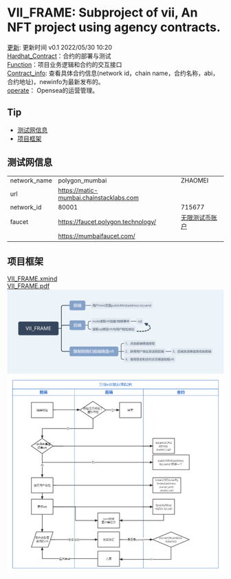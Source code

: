 # VII_FRAME: Subproject of vii, An NFT project using agency contracts.
[更新](./update): 更新时间 v0.1 2022/05/30 10:20  
[Hardhat_Contract](./Hardhat_Contract)：合约的部署与测试  
[Function](./Function)：项目业务逻辑和合约的交互接口   
[Contract_info](./Hardhat_Contract/deployments/): 查看具体合约信息(network id，chain name，合约名称，abi，合约地址)，newinfo为最新发布的。  
[operate](./Operate)： Opensea的运营管理。

## Tip
* [测试网信息](#测试网信息)
* [项目框架](#项目框架)

## 测试网信息
|       |       |       |
|   -------------   |   -------------   |   -------------   |
|   network_name    |   polygon_mumbai  |   ZHAOMEI  |
|   url    |   https://matic-mumbai.chainstacklabs.com  |      |
|   network_id      |   80001           |   715677  |
|   faucet          |   https://faucet.polygon.technology/  |   [无限测试币账户](./other/account.txt)  |
|                   |   https://mumbaifaucet.com/           |   |

## 项目框架
[VII_FRAME.xmind](./other_document/VII_FRAME.xmind)  
[VII_FRAME.pdf](./other_document/VII_FRAME.pdf)  
![VII_FRAME.png](./other_document/VII_FRAME.png)  
![flow_chart.png](./other_document/flow_chart.png)  
